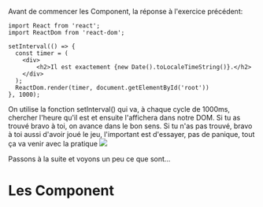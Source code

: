 Avant de commencer les Component, la réponse à l'exercice précédent:

```
import React from 'react';
import ReactDom from 'react-dom';

setInterval(() => {
  const timer = (
    <div>
        <h2>Il est exactement {new Date().toLocaleTimeString()}.</h2>
    </div>
  );
  ReactDom.render(timer, document.getElementById('root'))
}, 1000);
```

On utilise la fonction setInterval() qui va, à chaque cycle de 1000ms, chercher l'heure qu'il est et ensuite l'affichera dans notre DOM.
Si tu as trouvé bravo à toi, on avance dans le bon sens.
Si tu n'as pas trouvé, bravo à toi aussi d'avoir joué le jeu, l'important est d'essayer, pas de panique, tout ça va venir avec la pratique
<img src="https://media.giphy.com/media/l2SpNCtVwdtP7zeBq/giphy.gif" />

Passons à la suite et voyons un peu ce que sont...

<h1>Les Component</h1>

